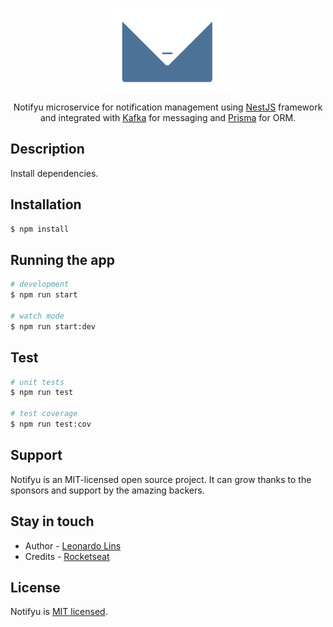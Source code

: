 <p align="center">
  <img src="resources/Logo.png" width="200" alt="Notifyu Logo" />
</p>

  <p align="center">Notifyu microservice for notification management using <a href="https://nestjs.com/" target="_blank">NestJS</a> framework and integrated with <a href="https://kafka.apache.org/" target="_blank">Kafka</a> for messaging and <a href="https://www.prisma.io/" target="_blank">Prisma</a> for ORM.</p>
    <p align="center">


## Description

Install dependencies.

## Installation

```bash
$ npm install
```

## Running the app

```bash
# development
$ npm run start

# watch mode
$ npm run start:dev
```

## Test

```bash
# unit tests
$ npm run test

# test coverage
$ npm run test:cov
```

## Support

Notifyu is an MIT-licensed open source project. It can grow thanks to the sponsors and support by the amazing backers.

## Stay in touch

- Author - [Leonardo Lins](https://github.com/leonardormlins)
- Credits - [Rocketseat](https://rocketseat.com.br
)
## License

Notifyu is [MIT licensed](LICENSE).
